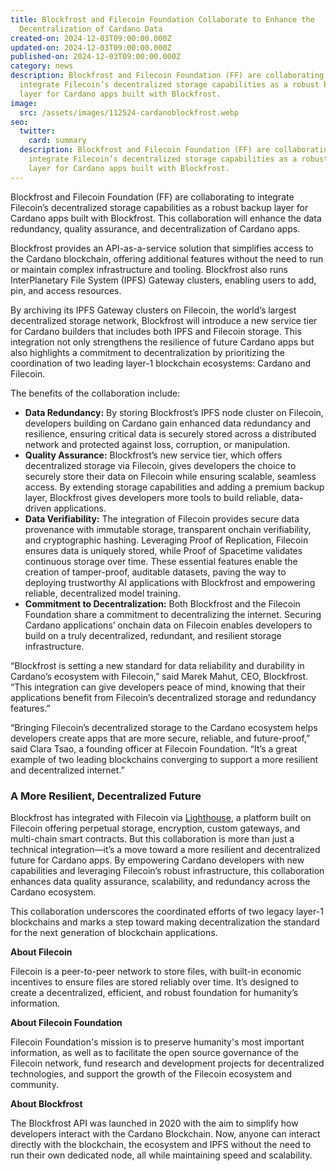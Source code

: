 ```yaml
---
title: Blockfrost and Filecoin Foundation Collaborate to Enhance the
  Decentralization of Cardano Data
created-on: 2024-12-03T09:00:00.000Z
updated-on: 2024-12-03T09:00:00.000Z
published-on: 2024-12-03T09:00:00.000Z
category: news
description: Blockfrost and Filecoin Foundation (FF) are collaborating to
  integrate Filecoin’s decentralized storage capabilities as a robust backup
  layer for Cardano apps built with Blockfrost.
image:
  src: /assets/images/112524-cardanoblockfrost.webp
seo:
  twitter:
    card: summary
  description: Blockfrost and Filecoin Foundation (FF) are collaborating to
    integrate Filecoin’s decentralized storage capabilities as a robust backup
    layer for Cardano apps built with Blockfrost.
---
```

Blockfrost and Filecoin Foundation (FF) are collaborating to integrate Filecoin’s decentralized storage capabilities as a robust backup layer for Cardano apps built with Blockfrost. This collaboration will enhance the data redundancy, quality assurance, and decentralization of Cardano apps.

Blockfrost provides an API-as-a-service solution that simplifies access to the Cardano blockchain, offering additional features without the need to run or maintain complex infrastructure and tooling. Blockfrost also runs InterPlanetary File System (IPFS) Gateway clusters, enabling users to add, pin, and access resources.

By archiving its IPFS Gateway clusters on Filecoin, the world’s largest decentralized storage network, Blockfrost will introduce a new service tier for Cardano builders that includes both IPFS and Filecoin storage. This integration not only strengthens the resilience of future Cardano apps but also highlights a commitment to decentralization by prioritizing the coordination of two leading layer-1 blockchain ecosystems: Cardano and Filecoin.

The benefits of the collaboration include:

* **Data Redundancy:** By storing Blockfrost’s IPFS node cluster on Filecoin, developers building on Cardano gain enhanced data redundancy and resilience, ensuring critical data is securely stored across a distributed network and protected against loss, corruption, or manipulation.
* **Quality Assurance:** Blockfrost’s new service tier, which offers decentralized storage via Filecoin, gives developers the choice to securely store their data on Filecoin while ensuring scalable, seamless access. By extending storage capabilities and adding a premium backup layer, Blockfrost gives developers more tools to build reliable, data-driven applications.
* **Data Verifiability:** The integration of Filecoin provides secure data provenance with immutable storage, transparent onchain verifiability, and cryptographic hashing. Leveraging Proof of Replication, Filecoin ensures data is uniquely stored, while Proof of Spacetime validates continuous storage over time. These essential features enable the creation of tamper-proof, auditable datasets, paving the way to deploying trustworthy AI applications with Blockfrost and empowering reliable, decentralized model training.
* **Commitment to Decentralization:** Both Blockfrost and the Filecoin Foundation share a commitment to decentralizing the internet. Securing Cardano applications’ onchain data on Filecoin enables developers to build on a truly decentralized, redundant, and resilient storage infrastructure.

“Blockfrost is setting a new standard for data reliability and durability in Cardano’s ecosystem with Filecoin,” said Marek Mahut, CEO, Blockfrost. “This integration can give developers peace of mind, knowing that their applications benefit from Filecoin’s decentralized storage and redundancy features.”

“Bringing Filecoin’s decentralized storage to the Cardano ecosystem helps developers create apps that are more secure, reliable, and future-proof,” said Clara Tsao, a founding officer at Filecoin Foundation. “It’s a great example of two leading blockchains converging to support a more resilient and decentralized internet.”

### A More Resilient, Decentralized Future

Blockfrost has integrated with Filecoin via [Lighthouse](https://www.lighthouse.storage/), a platform built on Filecoin offering perpetual storage, encryption, custom gateways, and multi-chain smart contracts. But this collaboration is more than just a technical integration—it’s a move toward a more resilient and decentralized future for Cardano apps. By empowering Cardano developers with new capabilities and leveraging Filecoin’s robust infrastructure, this collaboration enhances data quality assurance, scalability, and redundancy across the Cardano ecosystem.

This collaboration underscores the coordinated efforts of two legacy layer-1 blockchains and marks a step toward making decentralization the standard for the next generation of blockchain applications.

**About Filecoin**

Filecoin is a peer-to-peer network to store files, with built-in economic incentives to ensure files are stored reliably over time. It’s designed to create a decentralized, efficient, and robust foundation for humanity’s information.

**About Filecoin Foundation**

Filecoin Foundation's mission is to preserve humanity's most important information, as well as to facilitate the open source governance of the Filecoin network, fund research and development projects for decentralized technologies, and support the growth of the Filecoin ecosystem and community.

**About Blockfrost**

The Blockfrost API was launched in 2020 with the aim to simplify how developers interact with the Cardano Blockchain. Now, anyone can interact directly with the blockchain, the ecosystem and IPFS without the need to run their own dedicated node, all while maintaining speed and scalability.
